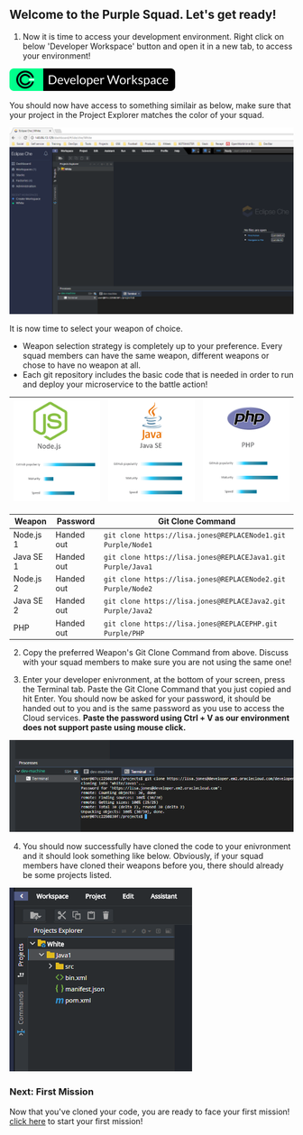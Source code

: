 ## Welcome to the Purple Squad. Let's get ready! ##

1. Now it is time to access your development environment. Right click on below 'Developer Workspace' button and open it in a new tab, to access your environment! 

[![dev](codenvy-contribute.svg)](http://OCCS_IP/dashboard/#/ide/che/Purple)

You should now have access to something similair as below, make sure that your project in the Project Explorer matches the color of your squad.

![env](../images/che_welcome.PNG)

It is now time to select your weapon of choice.

+ Weapon selection strategy is completely up to your preference. Every squad members can have the same weapon, different weapons or chose to have no weapon at all.
+ Each git repository includes the basic code that is needed in order to run and deploy your microservice to the battle action!

| [![Node](nodejs.png)](Purple.md) | [![Java](javase.png)](Purple.md) | [![PHP](php.png)](Purple.md) |
|:---:|:---:|:---:|

| Weapon        | Password     | Git Clone Command  |
| ------------- |-------------| -----|
| Node.js 1      | Handed out | ``` git clone https://lisa.jones@REPLACENode1.git Purple/Node1 ``` |
| Java SE 1     | Handed out      |   ``` git clone https://lisa.jones@REPLACEJava1.git Purple/Java1 ``` |
| Node.js 2    | Handed out | ``` git clone https://lisa.jones@REPLACENode2.git Purple/Node2 ``` |
| Java SE 2    | Handed out      |   ``` git clone https://lisa.jones@REPLACEJava2.git Purple/Java2 ``` |
| PHP | Handed out      |  ``` git clone https://lisa.jones@REPLACEPHP.git Purple/PHP ``` |

2. Copy the preferred Weapon's Git Clone Command from above. Discuss with your squad members to make sure you are not using the same one! 

3. Enter your developer enivronment, at the bottom of your screen, press the Terminal tab. Paste the Git Clone Command that you just copied and hit Enter. You should now be asked for your password, it should be handed out to you and is the same password as you use to access the Cloud services. **Paste the password using Ctrl + V as our environment does not support paste using mouse click.**

![clone](../images/che_clone.PNG)

4. You should now successfully have cloned the code to your enivronment and it should look something like below. Obviously, if your squad members have cloned their weapons before you, there should already be some projects listed.

![clone](../images/che_project.PNG)

### Next: First Mission ###				
Now that you've cloned your code, you are ready to face your first mission! [click here](../missions/deploy.md) to start your first mission!
